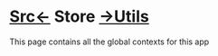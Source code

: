 # [Src<-](../readme.md) Store [->Utils](../utils/readme.md)
This page contains all the global contexts for this app